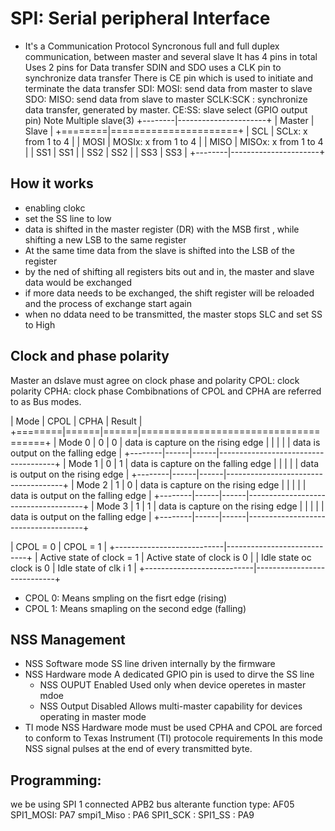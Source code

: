 # SPI: Serial peripheral Interface 
* It's a Communication Protocol 
Syncronous full and full duplex communication, between master and several slave 
It has 4 pins in total
Uses 2 pins for Data transfer SDIN and SDO 
uses a CLK pin to synchronize data transfer
There is CE pin which is used to initiate and terminate the data transfer
SDI: MOSI: send data from master to slave  
SDO: MISO: send data from slave to master 
SCLK:SCK : synchronize data transfer, generated by master. 
CE:SS: slave select (GPIO output pin) 
Note 
Multiple slave(3)
+--------|----------------------+
| Master | Slave                |
+========|======================+
| SCL    | SCLx: x from 1 to 4  |
| MOSI   | MOSIx: x from 1 to 4 |
| MISO   | MISOx: x from 1 to 4 |
| SS1    | SS1                  |
| SS2    | SS2                  |
| SS3    | SS3                  |
+--------|----------------------+
## How it works 
* enabling clokc 
* set the SS line to low
* data is shifted in the master register (DR) with the MSB first , while shifting a new LSB to the same register 
* At the same time data from the slave is shifted into the LSB of the register 
* by the ned of shifting all registers bits out and in, the master and slave data would be exchanged 
* if more data needs to be exchanged, the shift register will be reloaded and the process of exchange start again 
* when no ddata need to be transmitted, the master stops SLC and set SS to High
## Clock and phase polarity 
Master an dslave must agree on clock phase and polarity 
CPOL: clock polarity 
CPHA: clock phase 
Combibnations of CPOL and CPHA are referred to as Bus modes. 

| Mode   | CPOL | CPHA | Result                              |
+========|======|======|=====================================+
| Mode 0 | 0    | 0    | data is capture on the rising edge  |
|        |      |      | data is output on the falling edge  |
+--------|------|------|-------------------------------------+
| Mode 1 | 0    | 1    | data is capture on the falling edge |
|        |      |      | data is output on the rising edge   |
+--------|------|------|-------------------------------------+
| Mode 2 | 1    | 0    | data is capture on the rising edge  |
|        |      |      | data is output on the falling edge  |
+--------|------|------|-------------------------------------+
| Mode 3 | 1    | 1    | data is capture on the rising edge  |
|        |      |      | data is output on the falling edge  |
+--------|------|------|-------------------------------------+

| CPOL = 0                  | CPOL = 1                   |
+---------------------------|----------------------------+
| Active state of clock = 1 | Active state of clock is 0 |
| Idle state oc clock is 0  | Idle state of clk i 1      |
+---------------------------|----------------------------+

* CPOL 0: Means smpling on the fisrt edge (rising) 
* CPOL 1: Means smapling on the second edge (falling) 
## NSS Management 
* NSS Software mode 
SS line driven internally by the firmware 
* NSS Hardware mode 
A dedicated GPIO pin is used to dirve the SS line 
    - NSS OUPUT Enabled 
        Used only when device operetes in master mdoe 
    - NSS Output Disabled 
        Allows multi-master capability for devices operating in master mode 
* TI mode 
NSS Hardware mode must be used 
CPHA and CPOL are forced to conform to Texas Instrument (TI) protocole requirements
In this mode NSS signal pulses at the end of every transmitted byte. 
## Programming: 
we be using SPI 1 connected APB2 bus
 alterante function type: AF05   
SPI1_MOSI: PA7
smpi1_Miso : PA6
SPI1_SCK : 
SPI1_SS : PA9
